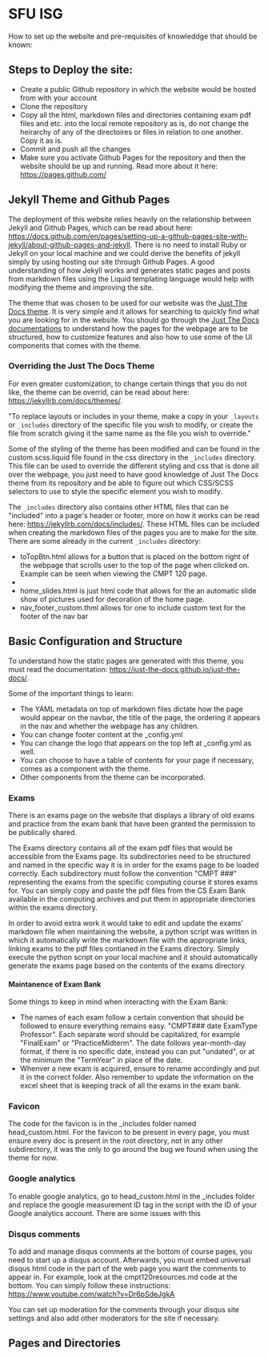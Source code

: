 # SFU ISG

How to set up the website and pre-requisites of knowleddge that should be known:

## Steps to Deploy the site:

- Create a public Github repository in which the website would be hosted from with your account
- Clone the repository 
- Copy all the html, markdown files and directories containing exam pdf files and etc. into the local remote repository as is, do not change the heirarchy of any of the directoires or files in relation to one another. Copy it as is.
- Commit and push all the changes
- Make sure you activate Github Pages for the repository and then the website should be up and running. Read more about it here: https://pages.github.com/

## Jekyll Theme and Github Pages

The deployment of this website relies heavily on the relationship between Jekyll and Github Pages, which can be read about here: https://docs.github.com/en/pages/setting-up-a-github-pages-site-with-jekyll/about-github-pages-and-jekyll. There is no need to install Ruby or Jekyll on your local machine and we could derive the benefits of jekyll simply by using hosting our site through Github Pages. A good understanding of how Jekyll works and generates static pages and posts from markdown files using the Liquid templating language would help with modifying the theme and improving the site.

The theme that was chosen to be used for our website was the [Just The Docs theme](https://github.com/just-the-docs/just-the-docs). It is very simple and it allows for searching to quickly find what you are looking for in the website. You should go through the [Just The Docs documentations](https://just-the-docs.github.io/just-the-docs/) to understand how the pages for the webpage are to be structured, how to customize features and also how to use some of the UI components that comes with the theme.

### Overriding the Just The Docs Theme

For even greater customization, to change certain things that you do not like, the theme can be overrid, can be read about here: https://jekyllrb.com/docs/themes/. 

"To replace layouts or includes in your theme, make a copy in your `_layouts` or `_includes` directory of the specific file you wish to modify, or create the file from scratch giving it the same name as the file you wish to override."

Some of the styling of the theme has been modified and can be found in the custom.scss.liquid file found in the css directory in the `_includes` directory. This file can be used to override the different styling and css that is done all over the webpage, you just need to have good knowledge of Just The Docs theme from its repository and be able to figure out which CSS/SCSS selectors to use to style the specific element you wish to modify. 

The `_includes` directory also contains other HTML files that can be "included" into a page's header or footer, more on how it works can be read here: https://jekyllrb.com/docs/includes/. These HTML files can be included when creating the markdown files of the pages you are to make for the site. There are some already in the current `_includes` directory:

- toTopBtn.html allows for a button that is placed on the bottom right of the webpage that scrolls user to the top of the page when clicked on. Example can be seen when viewing the CMPT 120 page.
- 
- home_slides.html is just html code that allows for the an automatic slide show of pictures used for decoration of the home page.
- nav_footer_custom.thml allows for one to include custom text for the footer of the nav bar




## Basic Configuration and Structure

To understand how the static pages are generated with this theme, you must read the documentation: https://just-the-docs.github.io/just-the-docs/.

Some of the important things to learn:

- The YAML metadata on top of markdown files dictate how the page would appear on the navbar, the title of the page, the ordering it appears in the nav and whether the webpage has any children.
- You can change footer content at the _config.yml
- You can change the logo that appears on the top left at _config.yml as well.
- You can choose to have a table of contents for your page if necessary, comes as a component with the theme.
- Other components from the theme can be incorporated.


### Exams 

There is an exams page on the website that displays a library of old exams and practice from the exam bank that have been granted the permission to be publically shared.

The Exams directory contains all of the exam pdf files that would be accessible from the Exams page. Its subdirectories need to be structured and named in the specific way it is in order for the exams page to be loaded correctly. Each subdirectory must follow the convention "CMPT ###" representing the exams from the specific computing course it stores exams for. You can simply copy and paste the pdf files from the CS Exam Bank available in the computing archives and put them in appropriate directories within the exams directory.

In order to avoid extra work it would take to edit and update the exams' markdown file when maintaining the website, a python script was written in which it automatically write the markdown file with the appropriate links, linking exams to the pdf files contianed in the Exams directory. Simply execute the python script on your local machine and it should automatically generate the exams page based on the contents of the exams directory.

#### Maintanence of Exam Bank

Some things to keep in mind when interacting with the Exam Bank:
- The names of each exam follow a certain convention that should be followed to ensure everything remains easy. "CMPT### date ExamType Professor". Each separate word should be capitalized, for example "FinalExam" or "PracticeMidterm". The date follows year-month-day format, if there is no specific date, instead you can put "undated", or at the minimum the "TermYear" in place of the date.
- Whenver a new exam is acquired, ensure to rename accordingly and put it in the correct folder. Also remember to update the information on the excel sheet that is keeping track of all the exams in the exam bank.

### Favicon

The code for the favicon is in the _includes folder named head_custom.html. For the favicon to be present in every page, you must ensure every doc is present in the root directory, not in any other subdirectory, it was the only to go around the bug we found when using the theme for now.

### Google analytics

To enable google analytics, go to head_custom.html in the _includes folder and replace the google measurement ID tag in the script with the ID of your Google analytics account. There are some issues with this

### Disqus comments

To add and manage disqus comments at the bottom of course pages, you need to start up a disqus account. Afterwards, you must embed universal disqus html code in the part of the web page you want the comments to appear in. For example, look at the cmpt120resources.md code at the bottom.
You can simply follow these instructions: https://www.youtube.com/watch?v=Dr6pSdeJgkA 

You can set up moderation for the comments through your disqus site settings and also add other moderators for the site if necessary.

## Pages and Directories




